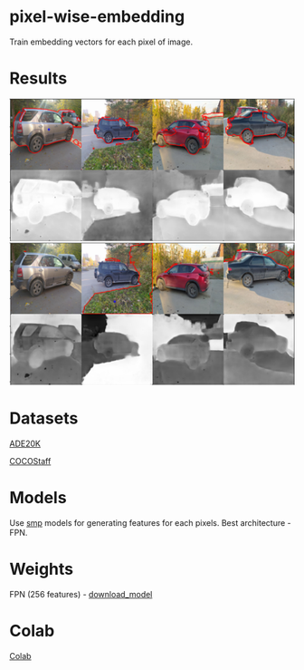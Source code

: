 # pixel-wise-embedding

Train embedding vectors for each pixel of image.

# Results
![plot](./docs/imgs/cars_pick_car.png)
![plot](./docs/imgs/cars_pick_grass.png)

# Datasets

[ADE20K](https://groups.csail.mit.edu/vision/datasets/ADE20K/)

[COCOStaff](https://github.com/nightrome/cocostuff?ysclid=l5jxcaiems54765639)

# Models

Use [smp](https://github.com/qubvel/segmentation_models.pytorch?ysclid=l5jxdpw5gm170547452) models for generating features for each pixels.
Best architecture - FPN.

# Weights

FPN (256 features) - [download_model](https://drive.google.com/file/d/1VcmNGuhh5QbiJXITxnd299c1WUv2oMQ9/view?usp=sharing)

# Colab

[Colab](https://colab.research.google.com/drive/1YCwRxmGxig1zsxrWkRtz3NR1JDxbVu3q?usp=sharing)